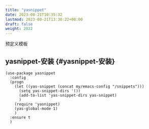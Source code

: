 ```yaml
---
title: "yasnippet"
date: 2023-08-21T10:35:32
lastmod: 2023-08-21T13:30:22+08:00
draft: false
weight: 2022
---
```


预定义模板 <br/>


## yasnippet-安装 {#yasnippet-安装}

```elisp
(use-package yasnippet
  :config
  (progn
    (let ((yas-snippet (concat my/emacs-config "/snippets")))
      (setq yas-snippet-dirs '())
      (add-to-list 'yas-snippet-dirs yas-snippet)
      )
    (require 'yasnippet)
    (yas-global-mode 1)
    )
  :ensure t
  )
```

